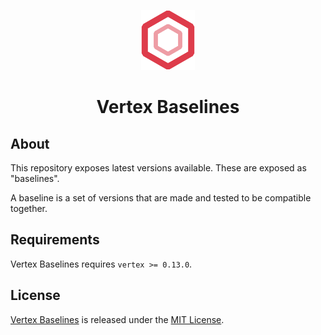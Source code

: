 <p align="center">
    <img height="96" src="https://github.com/vertex-center/vertex-design/raw/main/logos/transparent/vertex_logo_transparent.png" alt="Vertex logo" />
</p>
<h1 align="center">Vertex Baselines</h1>

## About

This repository exposes latest versions available. These are exposed as "baselines".

A baseline is a set of versions that are made and tested to be compatible together.

## Requirements

Vertex Baselines requires `vertex >= 0.13.0`.

## License

[Vertex Baselines](https://github.com/vertex-center/baselines) is released under the [MIT License](./LICENSE.md).
